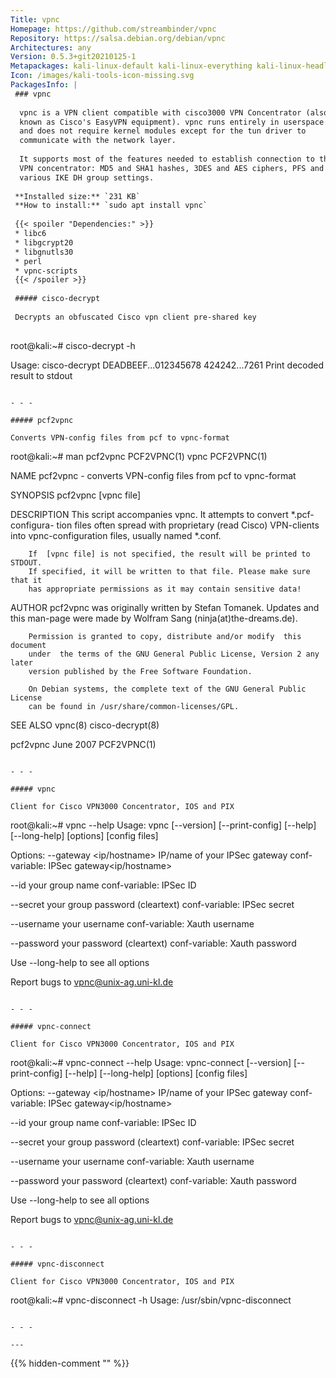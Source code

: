 ```yaml
---
Title: vpnc
Homepage: https://github.com/streambinder/vpnc
Repository: https://salsa.debian.org/debian/vpnc
Architectures: any
Version: 0.5.3+git20210125-1
Metapackages: kali-linux-default kali-linux-everything kali-linux-headless kali-linux-large 
Icon: /images/kali-tools-icon-missing.svg
PackagesInfo: |
 ### vpnc
 
  vpnc is a VPN client compatible with cisco3000 VPN Concentrator (also
  known as Cisco's EasyVPN equipment). vpnc runs entirely in userspace
  and does not require kernel modules except for the tun driver to
  communicate with the network layer.
   
  It supports most of the features needed to establish connection to the
  VPN concentrator: MD5 and SHA1 hashes, 3DES and AES ciphers, PFS and
  various IKE DH group settings.
 
 **Installed size:** `231 KB`  
 **How to install:** `sudo apt install vpnc`  
 
 {{< spoiler "Dependencies:" >}}
 * libc6 
 * libgcrypt20 
 * libgnutls30 
 * perl
 * vpnc-scripts
 {{< /spoiler >}}
 
 ##### cisco-decrypt
 
 Decrypts an obfuscated Cisco vpn client pre-shared key
 
 ```
 root@kali:~# cisco-decrypt -h
 
 Usage: cisco-decrypt DEADBEEF...012345678 424242...7261
     Print decoded result to stdout
 
 ```
 
 - - -
 
 ##### pcf2vpnc
 
 Converts VPN-config files from pcf to vpnc-format
 
 ```
 root@kali:~# man pcf2vpnc
 PCF2VPNC(1)                          vpnc                          PCF2VPNC(1)
 
 NAME
        pcf2vpnc - converts VPN-config files from pcf to vpnc-format
 
 SYNOPSIS
        pcf2vpnc <pcf file> [vpnc file]
 
 DESCRIPTION
        This  script  accompanies vpnc. It attempts to convert *.pcf-configura-
        tion files often spread with proprietary (read Cisco) VPN-clients  into
        vpnc-configuration files, usually named *.conf.
 
        If  [vpnc file] is not specified, the result will be printed to STDOUT.
        If specified, it will be written to that file. Please make sure that it
        has appropriate permissions as it may contain sensitive data!
 
 AUTHOR
        pcf2vpnc  was  originally  written  by Stefan Tomanek. Updates and this
        man-page were made by Wolfram Sang (ninja(at)the-dreams.de).
 
        Permission is granted to copy, distribute and/or modify  this  document
        under  the terms of the GNU General Public License, Version 2 any later
        version published by the Free Software Foundation.
 
        On Debian systems, the complete text of the GNU General Public  License
        can be found in /usr/share/common-licenses/GPL.
 
 SEE ALSO
        vpnc(8) cisco-decrypt(8)
 
 pcf2vpnc                           June 2007                       PCF2VPNC(1)
 ```
 
 - - -
 
 ##### vpnc
 
 Client for Cisco VPN3000 Concentrator, IOS and PIX
 
 ```
 root@kali:~# vpnc --help
 Usage: vpnc [--version] [--print-config] [--help] [--long-help] [options] [config files]
 
 Options:
   --gateway <ip/hostname>
       IP/name of your IPSec gateway
   conf-variable: IPSec gateway<ip/hostname>
 
   --id <ASCII string>
       your group name
   conf-variable: IPSec ID<ASCII string>
 
   --secret <ASCII string>
       your group password (cleartext)
   conf-variable: IPSec secret<ASCII string>
 
   --username <ASCII string>
       your username
   conf-variable: Xauth username<ASCII string>
 
   --password <ASCII string>
       your password (cleartext)
   conf-variable: Xauth password<ASCII string>
 
 Use --long-help to see all options
 
 Report bugs to vpnc@unix-ag.uni-kl.de
 ```
 
 - - -
 
 ##### vpnc-connect
 
 Client for Cisco VPN3000 Concentrator, IOS and PIX
 
 ```
 root@kali:~# vpnc-connect --help
 Usage: vpnc-connect [--version] [--print-config] [--help] [--long-help] [options] [config files]
 
 Options:
   --gateway <ip/hostname>
       IP/name of your IPSec gateway
   conf-variable: IPSec gateway<ip/hostname>
 
   --id <ASCII string>
       your group name
   conf-variable: IPSec ID<ASCII string>
 
   --secret <ASCII string>
       your group password (cleartext)
   conf-variable: IPSec secret<ASCII string>
 
   --username <ASCII string>
       your username
   conf-variable: Xauth username<ASCII string>
 
   --password <ASCII string>
       your password (cleartext)
   conf-variable: Xauth password<ASCII string>
 
 Use --long-help to see all options
 
 Report bugs to vpnc@unix-ag.uni-kl.de
 ```
 
 - - -
 
 ##### vpnc-disconnect
 
 Client for Cisco VPN3000 Concentrator, IOS and PIX
 
 ```
 root@kali:~# vpnc-disconnect -h
 Usage: /usr/sbin/vpnc-disconnect
 ```
 
 - - -
 
---
```

{{% hidden-comment "<!--Do not edit anything above this line-->" %}}
